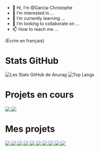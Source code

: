 - 👋 Hi, I’m @Garcia-Christophe
- 👀 I’m interested in ...
- 🌱 I’m currently learning ...
- 💞️ I’m looking to collaborate on ...
- 📫 How to reach me ...

(Écrire en français)

<!---
Garcia-Christophe/Garcia-Christophe is a ✨ special ✨ repository because its `README.md` (this file) appears on your GitHub profile.
You can click the Preview link to take a look at your changes.
--->


# Stats GitHub

![Les Stats GitHub de Anurag](https://github-readme-stats.vercel.app/api?username=Garcia-Christophe&show_icons=true&theme=vue-dark)
![Top Langs](https://github-readme-stats.vercel.app/api/top-langs/?username=Garcia-Christophe&layout=compact&theme=vue-dark)

# Projets en cours

<a href="https://github.com/Garcia-Christophe/MesStocks">
  <img align="center" src="https://github-readme-stats.vercel.app/api/pin/?username=Garcia-Christophe&repo=MesStocks&theme=vue-dark" />
</a>

<a href="https://github.com/Garcia-Christophe/WereWolf">
  <img align="center" src="https://github-readme-stats.vercel.app/api/pin/?username=Garcia-Christophe&repo=WereWolf&theme=vue-dark" />
</a>

# Mes projets

<a href="https://github.com/Garcia-Christophe/MesStocks">
  <img align="center" src="https://assets.gitlab-static.net/uploads/-/system/project/avatar/25979562/logo.png?width=90" />
</a>
<a href="https://github.com/Garcia-Christophe/Rosetta">
  <img align="center" src="https://assets.gitlab-static.net/uploads/-/system/project/avatar/21856436/logo.png?width=90" />
</a>
<a href="https://github.com/Garcia-Christophe/NavalBattle">
  <img align="center" src="https://assets.gitlab-static.net/uploads/-/system/project/avatar/26005963/logo.png?width=90" />
</a>
<a href="https://github.com/Garcia-Christophe/TodoListe">
  <img align="center" src="https://assets.gitlab-static.net/uploads/-/system/project/avatar/26006313/logo.png?width=90" />
</a>
<a href="https://github.com/Garcia-Christophe/TicTacToe">
  <img align="center" src="https://assets.gitlab-static.net/uploads/-/system/project/avatar/26004928/logo.png?width=90" />
</a>
<a href="https://github.com/Garcia-Christophe/WereWolf">
  <img align="center" src="https://assets.gitlab-static.net/uploads/-/system/project/avatar/26005788/logo.png?width=90" />
</a>
<a href="https://github.com/Garcia-Christophe/ZenGame">
  <img align="center" src="https://assets.gitlab-static.net/uploads/-/system/project/avatar/26005528/logo.png?width=90" />
</a>
<a href="https://github.com/Garcia-Christophe/SeaBattle">
  <img align="center" src="https://assets.gitlab-static.net/uploads/-/system/project/avatar/26005201/logo.png?width=90" />
</a>
<a href="https://github.com/Garcia-Christophe/Snake">
  <img align="center" text-decoration:"none" src="https://assets.gitlab-static.net/uploads/-/system/project/avatar/26003921/snakeIcon.png?width=90" />
</a>
<a href="https://github.com/Garcia-Christophe/Echecs">
  <img align="center" text-decoration:"none" src="https://assets.gitlab-static.net/uploads/-/system/project/avatar/26002630/icon.png?width=90" />
</a>
